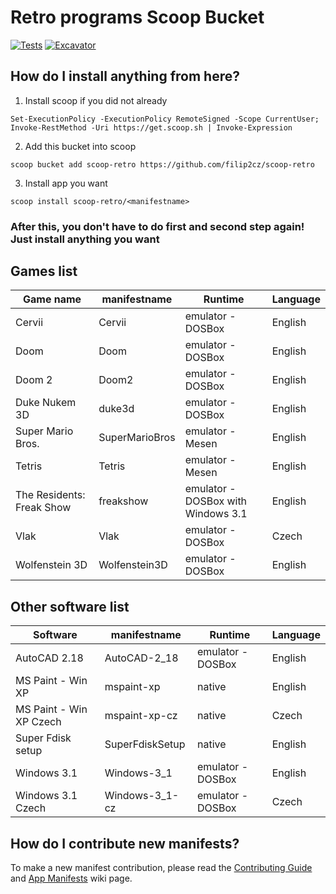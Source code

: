 # Retro programs Scoop Bucket

[![Tests](https://github.com/filip2cz/scoop-retro/actions/workflows/ci.yml/badge.svg)](https://github.com/filip2cz/scoop-retro/actions/workflows/ci.yml) [![Excavator](https://github.com/filip2cz/scoop-retro/actions/workflows/excavator.yml/badge.svg)](https://github.com/filip2cz/scoop-retro/actions/workflows/excavator.yml)

## How do I install anything from here?

1. Install scoop if you did not already
```pwsh
Set-ExecutionPolicy -ExecutionPolicy RemoteSigned -Scope CurrentUser; Invoke-RestMethod -Uri https://get.scoop.sh | Invoke-Expression
```

2. Add this bucket into scoop
```pwsh
scoop bucket add scoop-retro https://github.com/filip2cz/scoop-retro
```

3. Install app you want
```pwsh
scoop install scoop-retro/<manifestname>
```

### After this, you don't have to do first and second step again! Just install anything you want

## Games list

| Game name                 | manifestname      | Runtime                               | Language  |
| ------------------------- | ----------------- | ------------------------------------- | --------- |
| Cervii                    | Cervii            | emulator - DOSBox                     | English   |
| Doom                      | Doom              | emulator - DOSBox                     | English   |
| Doom 2                    | Doom2             | emulator - DOSBox                     | English   |
| Duke Nukem 3D             | duke3d            | emulator - DOSBox                     | English   |
| Super Mario Bros.         | SuperMarioBros    | emulator - Mesen                      | English   |
| Tetris                    | Tetris            | emulator - Mesen                      | English   |
| The Residents: Freak Show | freakshow         | emulator - DOSBox with Windows 3.1    | English   |
| Vlak                      | Vlak              | emulator - DOSBox                     | Czech     |
| Wolfenstein 3D            | Wolfenstein3D     | emulator - DOSBox                     | English   |

## Other software list

| Software                  | manifestname      | Runtime           | Language  |
| ------------------------- | ----------------- | ----------------- | --------- |
| AutoCAD 2.18              | AutoCAD-2_18      | emulator - DOSBox | English   |
| MS Paint - Win XP         | mspaint-xp        | native            | English   |
| MS Paint - Win XP Czech   | mspaint-xp-cz     | native            | Czech     |
| Super Fdisk setup         | SuperFdiskSetup   | native            | English   |
| Windows 3.1               | Windows-3_1       | emulator - DOSBox | English   |
| Windows 3.1 Czech         | Windows-3_1-cz    | emulator - DOSBox | Czech     |

## How do I contribute new manifests?

To make a new manifest contribution, please read the [Contributing
Guide](https://github.com/ScoopInstaller/.github/blob/main/.github/CONTRIBUTING.md)
and [App Manifests](https://github.com/ScoopInstaller/Scoop/wiki/App-Manifests)
wiki page.
